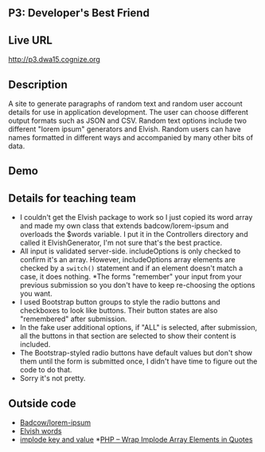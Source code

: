 ## P3: Developer's Best Friend

## Live URL
<http://p3.dwa15.cognize.org>

## Description
A site to generate paragraphs of random text and random user account details for use in application development. The user can choose different output formats such as JSON and CSV. Random text options include two different "lorem ipsum" generators and Elvish. Random users can have names formatted in different ways and accompanied by many other bits of data.

## Demo

## Details for teaching team
* I couldn't get the Elvish package to work so I just copied its word array and made my own class that extends badcow/lorem-ipsum and overloads the $words variable. I put it in the Controllers directory and called it ElvishGenerator, I'm not sure that's the best practice.
* All input is validated server-side. includeOptions is only checked to confirm it's an array. However, includeOptions array elements are checked by a `switch()` statement and if an element doesn't match a case, it does nothing.
*The forms "remember" your input from your previous submission so you don't have to keep re-choosing the options you want.
* I used Bootstrap button groups to style the radio buttons and checkboxes to look like buttons. Their button states are also "remembered" after submission.
* In the fake user additional options, if "ALL" is selected, after submission, all the buttons in that section are selected to show their content is included.
* The Bootstrap-styled radio buttons have default values but don't show them until the form is submitted once, I didn't have time to figure out the code to do that.
* Sorry it's not pretty.

## Outside code
* [Badcow/lorem-ipsum](https://packagist.org/packages/badcow/lorem-ipsum)
* [Elvish words](https://github.com/stevenmaguire/elvish-ipsum/blob/master/src/Provider.php)
* [implode key and value](http://stackoverflow.com/questions/11427398/php-how-to-implode-array-with-key-and-value-without-foreach)
*[PHP – Wrap Implode Array Elements in Quotes](http://melikedev.com/2010/02/24/php-wrap-implode-array-elements-in-quotes/)
